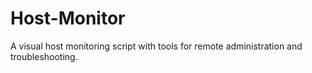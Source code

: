 # Host-Monitor
A visual host monitoring script with tools for remote administration and troubleshooting.
